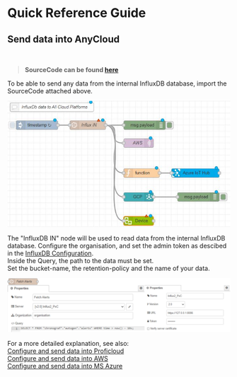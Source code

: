# Quick Reference Guide<br>

## Send data into AnyCloud
<BR>

> **SourceCode can be found [here](../Node-RED/InfluxDB2_to_Cloud.json)**

To be able to send any data from the internal InfluxDB database, import the SourceCode attached above. <br>

![Cloud_NodeRed](../../images/Cloud_NodeRed.JPG) <br>

The "InfluxDB IN" node will be used to read data from the internal InfluxDB database. Configure the organisation, and set the admin token as descibed in the [InfluxDB Configuration](). <br>
Inside the Query, the path to the data must be set. <br>
Set the bucket-name, the retention-policy and the name of your data. <br>

![Proficloud_SourceCode](../../images/Proficloud_NodeSettings.JPG) <br>

For a more detailed explanation, see also: <br>
[Configure and send data into Proficloud](InfluxDB_to_Proficloud.md) <br>
[Configure and send data into AWS](../../../10_AWS_QuickstartGuide.md) <br>
[Configure and send data into MS Azure](../../../11_Azure_QuickstartGuide.md) <br>